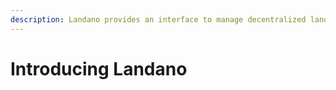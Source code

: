 ```yaml
---
description: Landano provides an interface to manage decentralized land right records.
---
```


# Introducing Landano

